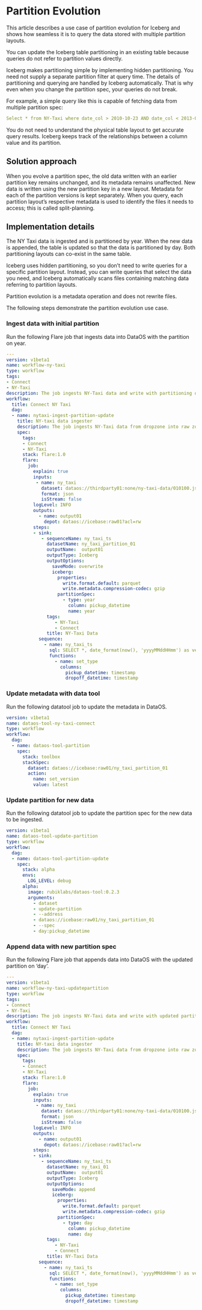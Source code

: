 # Partition Evolution


This article describes a use case of partition evolution for Iceberg and shows how seamless it is to query the data stored with multiple partition layouts.

You can update the Iceberg table partitioning in an existing table because queries do not refer to partition values directly.

Iceberg makes partitioning simple by implementing hidden partitioning. You need not supply a separate partition filter at query time. The details of partitioning and querying are handled by Iceberg automatically. That is why even when you change the partition spec, your queries do not break.

For example, a simple query like this is capable of fetching data from multiple partition spec:

```yaml
Select * from NY-Taxi where date_col > 2010-10-23 AND date_col < 2013-01-01
```

You do not need to understand the physical table layout to get accurate query results. Iceberg keeps track of the relationships between a column value and its partition.

## Solution approach

When you evolve a partition spec, the old data written with an earlier partition key remains unchanged, and its metadata remains unaffected. New data is written using the new partition key in a new layout. Metadata for each of the partition versions is kept separately. When you query, each partition layout’s respective metadata is used to identify the files it needs to access; this is called split-planning.

## Implementation details

The NY Taxi data is ingested and is partitioned by year. When the new data is appended, the table is updated so that the data is partitioned by day. Both partitioning layouts can co-exist in the same table.

Iceberg uses hidden partitioning, so you don’t need to write queries for a specific partition layout. Instead, you can write queries that select the data you need, and Iceberg automatically scans files containing matching data referring to partition layouts.

Partition evolution is a metadata operation and does not rewrite files.

The following steps demonstrate the partition evolution use case.

### **Ingest data with initial partition**

Run the following Flare job that ingests data into DataOS with the partition on year.

```yaml
---
version: v1beta1
name: workflow-ny-taxi
type: workflow
tags:
- Connect
- NY-Taxi
description: The job ingests NY-Taxi data and write with partitioning on year
workflow:
  title: Connect NY Taxi
  dag:
  - name: nytaxi-ingest-partition-update
    title: NY-taxi data ingester
    description: The job ingests NY-Taxi data from dropzone into raw zone
    spec:
      tags:
      - Connect
      - NY-Taxi
      stack: flare:1.0
      flare:
        job:
          explain: true
          inputs:
           - name: ny_taxi
             dataset: dataos://thirdparty01:none/ny-taxi-data/010100.json?acl=r
             format: json
             isStream: false
          logLevel: INFO
          outputs:
            - name: output01
              depot: dataos://icebase:raw01?acl=rw
          steps:
          - sink:
             - sequenceName: ny_taxi_ts
               datasetName: ny_taxi_partition_01
               outputName:  output01
               outputType: Iceberg
               outputOptions:
                 saveMode: overwrite
                 iceberg:
                   properties:
                     write.format.default: parquet
                     write.metadata.compression-codec: gzip
                   partitionSpec:
                     - type: year
                       column: pickup_datetime
                       name: year
               tags:
                  - NY-Taxi
                  - Connect
               title: NY-Taxi Data
            sequence:
              - name: ny_taxi_ts
                sql: SELECT *, date_format(now(), 'yyyyMMddHHmm') as version, now() as ts_ny_taxi FROM ny_taxi
                functions:
                  - name: set_type
                    columns:
                      pickup_datetime: timestamp
                      dropoff_datetime: timestamp
```

### **Update metadata with data tool**

Run the following datatool job to update the metadata in DataOS.

```yaml
version: v1beta1
name: dataos-tool-ny-taxi-connect
type: workflow
workflow:
  dag:
  - name: dataos-tool-partition
    spec:
      stack: toolbox
      stackSpec:
        dataset: dataos://icebase:raw01/ny_taxi_partition_01
        action:
          name: set_version
          value: latest
```

### **Update partition for new data**

Run the following datatool job to update the partition spec for the new data to be ingested.

```yaml
version: v1beta1
name: dataos-tool-update-partition
type: workflow
workflow:
  dag:
  - name: dataos-tool-partition-update
    spec:
      stack: alpha
      envs:
        LOG_LEVEL: debug
      alpha:
        image: rubiklabs/dataos-tool:0.2.3
        arguments:
          - dataset
          - update-partition
          - --address
          - dataos://icebase:raw01/ny_taxi_partition_01
          - --spec
          - day:pickup_datetime
```

### **Append data with new partition spec**

Run the following Flare job that appends data into DataOS with the updated partition on ‘day’.

```yaml
---
version: v1beta1
name: workflow-ny-taxi-updatepartition
type: workflow
tags:
- Connect
- NY-Taxi
description: The job ingests NY-Taxi data and write with updated partitioning on Day
workflow:
  title: Connect NY Taxi
  dag:
  - name: nytaxi-ingest-partition-update
    title: NY-taxi data ingester
    description: The job ingests NY-Taxi data from dropzone into raw zone
    spec:
      tags:
      - Connect
      - NY-Taxi
      stack: flare:1.0
      flare:
        job:
          explain: true
          inputs:
           - name: ny_taxi
             dataset: dataos://thirdparty01:none/ny-taxi-data/010100.json?acl=r
             format: json
             isStream: false
          logLevel: INFO
          outputs:
            - name: output01
              depot: dataos://icebase:raw01?acl=rw
          steps:
          - sink:
             - sequenceName: ny_taxi_ts
               datasetName: ny_taxi_01
               outputName:  output01
               outputType: Iceberg
               outputOptions:
                 saveMode: append
                 iceberg:
                   properties:
                     write.format.default: parquet
                     write.metadata.compression-codec: gzip
                   partitionSpec:
                     - type: day
                       column: pickup_datetime
                       name: day
               tags:
                  - NY-Taxi
                  - Connect
               title: NY-Taxi Data
            sequence:
              - name: ny_taxi_ts
                sql: SELECT *, date_format(now(), 'yyyyMMddHHmm') as version, now() as ts_ny_taxi FROM ny_taxi
                functions:
                  - name: set_type
                    columns:
                      pickup_datetime: timestamp
                      dropoff_datetime: timestamp
```
